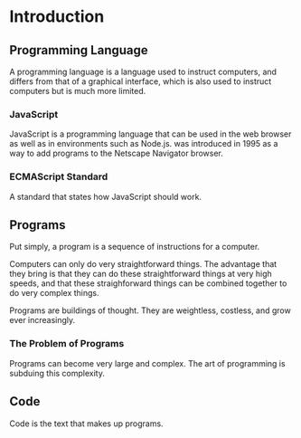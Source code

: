 # Introduction

## Programming Language

A programming language is a language used to instruct computers, and differs from that of a graphical interface, which is also used to instruct computers but is much more limited.

### JavaScript

JavaScript is a programming language that can be used in the web browser as well as in environments such as Node.js. was introduced in 1995 as a way to add programs to the Netscape Navigator browser.

### ECMAScript Standard

A standard that states how JavaScript should work.

## Programs

Put simply, a program is a sequence of instructions for a computer.

Computers can only do very straightforward things. The advantage that they bring is that they can do these straightforward things at very high speeds, and that these straighforward things can be combined together to do very complex things.

Programs are buildings of thought. They are weightless, costless, and grow ever increasingly.

### The Problem of Programs

Programs can become very large and complex. The art of programming is subduing this complexity.

## Code

Code is the text that makes up programs.